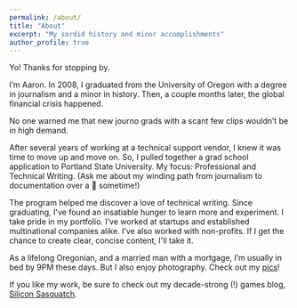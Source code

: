 ```yaml
---
permalink: /about/
title: "About"
excerpt: "My sordid history and minor accomplishments"
author_profile: true
---
```


Yo! Thanks for stopping by.

I’m Aaron. In 2008, I graduated from the University of Oregon with a degree in journalism and a minor in history. Then, a couple months later, the global financial crisis happened.

No one warned me that new journo grads with a scant few clips wouldn’t be in high demand.

After several years of working at a technical support vendor, I knew it was time to move up and move on. So, I pulled together a grad school application to Portland State University. My focus: Professional and Technical Writing. (Ask me about my winding path from journalism to documentation over a :beer: sometime!)

The program helped me discover a love of technical writing. Since graduating, I've found an insatiable hunger to learn more and experiment. I take pride in my portfolio. I’ve worked at startups and established multinational companies alike. I’ve also worked with non-profits. If I get the chance to create clear, concise content, I'll take it.

As a lifelong Oregonian, and a married man with a mortgage, I’m usually in bed by 9PM these days. But I also enjoy photography. Check out my [pics](https://aaronthayer.net/photos)!

If you like my work, be sure to check out my decade-strong (!) games blog, [Silicon Sasquatch](https://siliconsasquatch.com).
